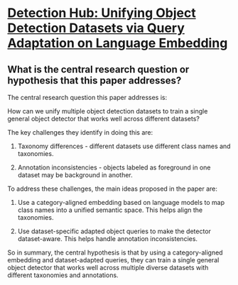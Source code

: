 # [Detection Hub: Unifying Object Detection Datasets via Query Adaptation   on Language Embedding](https://arxiv.org/abs/2206.03484)

## What is the central research question or hypothesis that this paper addresses?

 The central research question this paper addresses is:

How can we unify multiple object detection datasets to train a single general object detector that works well across different datasets?

The key challenges they identify in doing this are:

1) Taxonomy differences - different datasets use different class names and taxonomies. 

2) Annotation inconsistencies - objects labeled as foreground in one dataset may be background in another.

To address these challenges, the main ideas proposed in the paper are:

1) Use a category-aligned embedding based on language models to map class names into a unified semantic space. This helps align the taxonomies.

2) Use dataset-specific adapted object queries to make the detector dataset-aware. This helps handle annotation inconsistencies.

So in summary, the central hypothesis is that by using a category-aligned embedding and dataset-adapted queries, they can train a single general object detector that works well across multiple diverse datasets with different taxonomies and annotations.
